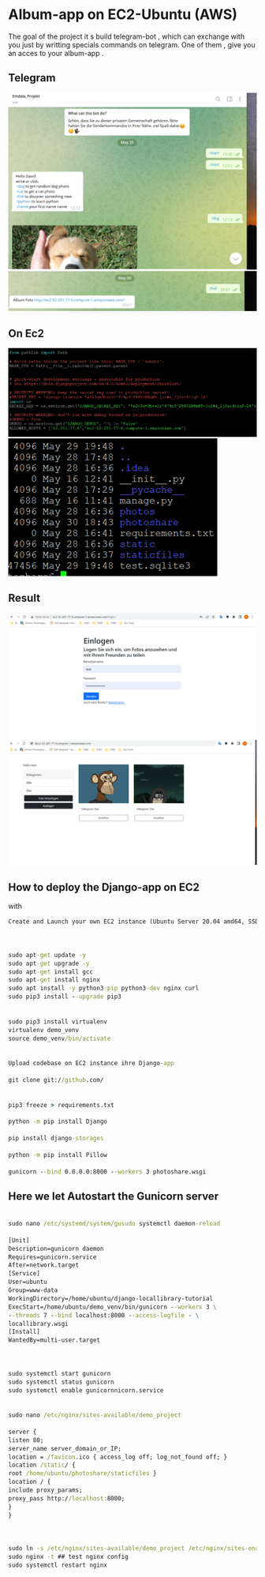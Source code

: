 # Album-app on EC2-Ubuntu (AWS) 

The goal of the project it s build telegram-bot , which can exchange with you just by writting specials commands on telegram. 
One of them , give you an acces to your album-app .




## Telegram
![Bot](Illustration/Telegram-bot.png)
![Special](Illustration/Special.png)

## On Ec2


![Setting](Illustration/SettingEc2.png)
![files](Illustration/files.png)

## Result

![seite1](Illustration/Seite1.png)
![seite2](Illustration/Seite2.png)




## How to deploy the Django-app on EC2
 
with
```cmd 
Create and Launch your own EC2 instance (Ubuntu Server 20.04 amd64, SSD T3.nano )



sudo apt-get update -y
sudo apt-get upgrade -y
sudo apt-get install gcc
sudo apt-get install nginx
sudo apt install -y python3-pip python3-dev nginx curl
sudo pip3 install --upgrade pip3 


sudo pip3 install virtualenv
virtualenv demo_venv
source demo_venv/bin/activate


Upload codebase on EC2 instance ihre Django-app

git clone git://github.com/


pip3 freeze > requirements.txt

python -m pip install Django

pip install django-storages

python -m pip install Pillow

gunicorn --bind 0.0.0.0:8000 --workers 3 photoshare.wsgi 

```



## Here we let Autostart the Gunicorn server

```cmd 

sudo nano /etc/systemd/system/gusudo systemctl daemon-reload

[Unit]
Description=gunicorn daemon
Requires=gunicorn.service
After=network.target
[Service]
User=ubuntu
Group=www-data
WorkingDirectory=/home/ubuntu/django-locallibrary-tutorial
ExecStart=/home/ubuntu/demo_venv/bin/gunicorn --workers 3 \
--threads 7 --bind localhost:8000 --access-logfile - \
locallibrary.wsgi
[Install]
WantedBy=multi-user.target



sudo systemctl start gunicorn
sudo systemctl status gunicorn
sudo systemctl enable gunicornnicorn.service


sudo nano /etc/nginx/sites-available/demo_project

server {
listen 80;
server_name server_domain_or_IP;
location = /favicon.ico { access_log off; log_not_found off; }
location /static/ {
root /home/ubuntu/photoshare/staticfiles }
location / {
include proxy_params;
proxy_pass http://localhost:8000;
}
}



sudo ln -s /etc/nginx/sites-available/demo_project /etc/nginx/sites-enabled ##
sudo nginx -t ## test nginx config
sudo systemctl restart nginx
```
